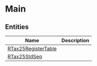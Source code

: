 
# Main


## Entities

|Name|Description|
|---|---|
|[RTax25RegisterTable](RTax25RegisterTable.cdm.json)||
|[RTax25StdSeq](RTax25StdSeq.cdm.json)||
